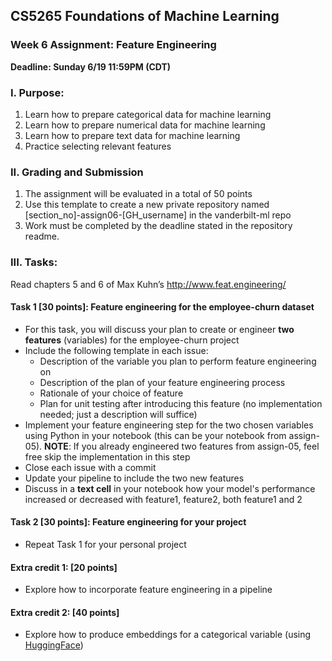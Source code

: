 ## CS5265 Foundations of Machine Learning
### Week 6 Assignment: Feature Engineering
**Deadline: Sunday 6/19 11:59PM (CDT)**

### I. Purpose:
1. Learn how to prepare categorical data for machine learning
2. Learn how to prepare numerical data for machine learning
3. Learn how to prepare text data for machine learning
4. Practice selecting relevant features

### II. Grading and Submission 
1. The assignment will be evaluated in a total of 50 points
2. Use this template to create a new private repository named [section_no]-assign06-[GH_username] in the vanderbilt-ml repo
3. Work must be completed by the deadline stated in the repository readme. 

### III. Tasks: 

Read chapters 5 and 6 of  Max Kuhn’s http://www.feat.engineering/

#### Task 1 [30 points]: Feature engineering for the employee-churn dataset
- For this task, you will discuss your plan to create or engineer **two features** (variables) for the employee-churn project  
- Include the following template in each issue:
  - Description of the variable you plan to perform feature engineering on
  - Description of the plan of your feature engineering process
  - Rationale of your choice of feature
  - Plan for unit testing after introducing this feature (no implementation needed; just a description will suffice)
- Implement your feature engineering step for the two chosen variables using Python in your notebook (this can be your notebook from assign-05). **NOTE**: If you already engineered two features from assign-05, feel free skip the implementation in this step
- Close each issue with a commit 
- Update your pipeline to include the two new features 
- Discuss in a **text cell** in your notebook how your model's performance increased or decreased with feature1, feature2, both feature1 and 2


#### Task 2 [30 points]: Feature engineering for your project
- Repeat Task 1 for your personal project

#### Extra credit 1: [20 points]
- Explore how to incorporate feature engineering in a pipeline

#### Extra credit 2: [40 points]
- Explore how to produce embeddings for a categorical variable (using [HuggingFace](https://huggingface.co/docs/api-inference/index))





